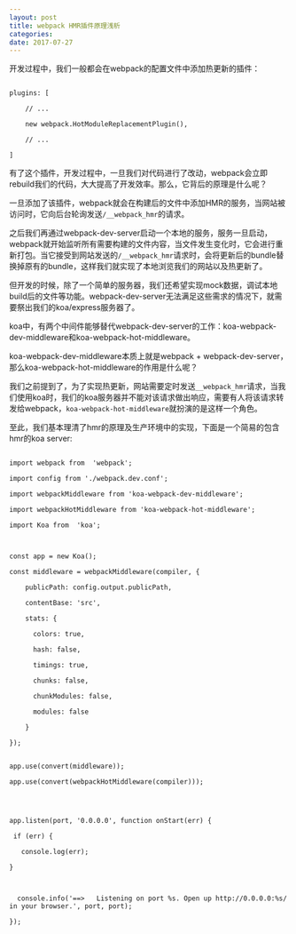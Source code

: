```yaml
---
layout: post
title: webpack HMR插件原理浅析
categories: 
date: 2017-07-27
---
```

开发过程中，我们一般都会在webpack的配置文件中添加热更新的插件：

```

plugins: [

    // ...

    new webpack.HotModuleReplacementPlugin(),

    // ...

]

```
有了这个插件，开发过程中，一旦我们对代码进行了改动，webpack会立即rebuild我们的代码，大大提高了开发效率。那么，它背后的原理是什么呢？  

一旦添加了该插件，webpack就会在构建后的文件中添加HMR的服务，当网站被访问时，它向后台轮询发送`/__webpack_hmr`的请求。  

之后我们再通过webpack-dev-server启动一个本地的服务，服务一旦启动，webpack就开始监听所有需要构建的文件内容，当文件发生变化时，它会进行重新打包。当它接受到网站发送的`/__webpack_hmr`请求时，会将更新后的bundle替换掉原有的bundle，这样我们就实现了本地浏览我们的网站以及热更新了。  

但开发的时候，除了一个简单的服务器，我们还希望实现mock数据，调试本地build后的文件等功能。webpack-dev-server无法满足这些需求的情况下，就需要祭出我们的koa/express服务器了。  

koa中，有两个中间件能够替代webpack-dev-server的工作：koa-webpack-dev-middleware和koa-webpack-hot-middleware。  

koa-webpack-dev-middleware本质上就是webpack + webpack-dev-server，那么koa-webpack-hot-middleware的作用是什么呢？  

我们之前提到了，为了实现热更新，网站需要定时发送`__webpack_hmr`请求，当我们使用koa时，我们的koa服务器并不能对该请求做出响应，需要有人将该请求转发给webpack，`koa-webpack-hot-middleware`就扮演的是这样一个角色。   

至此，我们基本理清了hmr的原理及生产环境中的实现，下面是一个简易的包含hmr的koa server:

```

import webpack from  'webpack';

import config from './webpack.dev.conf';

import webpackMiddleware from 'koa-webpack-dev-middleware';

import webpackHotMiddleware from 'koa-webpack-hot-middleware';

import Koa from  'koa';



const app = new Koa();

const middleware = webpackMiddleware(compiler, {

    publicPath: config.output.publicPath,

    contentBase: 'src',

    stats: {

      colors: true,

      hash: false,

      timings: true,

      chunks: false,

      chunkModules: false,

      modules: false

    }

});


app.use(convert(middleware));

app.use(convert(webpackHotMiddleware(compiler)));




app.listen(port, '0.0.0.0', function onStart(err) {

 if (err) {

   console.log(err);

}



  console.info('==>   Listening on port %s. Open up http://0.0.0.0:%s/ in your browser.', port, port);

});

```
